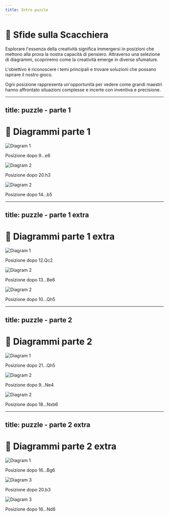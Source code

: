 ```yaml
---
title: Intro puzzle
---
```


# 🌟 Sfide sulla Scacchiera

<div class="mt-6 text-left">
  <p class="text-lg text-gray-400 leading-relaxed">
    Esplorare l'essenza della creatività significa immergersi in posizioni che mettono alla prova la nostra capacità di pensiero. Attraverso una selezione di diagrammi, scopriremo come la creatività emerge in diverse sfumature.
  </p>
  <p class="text-lg text-gray-400 leading-relaxed mt-4">
    L'obiettivo è riconoscere i temi principali e trovare soluzioni che possano ispirare il nostro gioco.
  </p>
  <p class="text-lg text-gray-400 leading-relaxed mt-6">
    Ogni posizione rappresenta un'opportunità per vedere come grandi maestri hanno affrontato situazioni complesse e incerte con inventiva e precisione.
  </p>
</div>
<Footer />

---
title: puzzle - parte 1
---

# 🧩 Diagrammi parte 1

<div class="grid grid-cols-3 gap-4 items-center justify-center mt-12">
  <div v-click="1" v-motion :initial="{ opacity: 0 }" :enter="{ opacity: 1 }" :leave="{ opacity: 0 }" class="flex flex-col items-center">
    <img src="../images/flitney-mitchell-pawn-break.jpg" alt="Diagram 1" class="w-48 h-48 object-cover rounded-lg shadow-md border-2 border-gray-300" />
    <p class="mt-2 text-xs">Posizione dopo 9...e6</p>
  </div> 
  <div v-click="2" v-motion :initial="{ opacity: 0 }" :enter="{ opacity: 1 }" :leave="{ opacity: 0 }" class="flex flex-col items-center">
    <img src="../images/onischuk-shirov-pawn-storm.jpg" alt="Diagram 2" class="w-48 h-48 object-cover rounded-lg shadow-md border-2 border-gray-300" />
    <p class="mt-2 text-xs">Posizione dopo 20.h3</p>
  </div>
  <div v-click="3" v-motion :initial="{ opacity: 0 }" :enter="{ opacity: 1 }" :leave="{ opacity: 0 }" class="flex flex-col items-center">
    <img src="../images/manik-balinov-pawn-break.jpg" alt="Diagram 2" class="w-48 h-48 object-cover rounded-lg shadow-md border-2 border-gray-300" />
    <p class="mt-2 text-xs">Posizione dopo 14...b5</p>
  </div>
</div>

<Footer />

---
title: puzzle - parte 1 extra
---

# 🧩 Diagrammi parte 1 extra

<div class="grid grid-cols-3 gap-4 items-center justify-center mt-12">
  <div v-click="1" v-motion :initial="{ opacity: 0 }" :enter="{ opacity: 1 }" :leave="{ opacity: 0 }" class="flex flex-col items-center">
    <img src="../images/grabliauskas-hector-pawn-storm.jpg" alt="Diagram 1" class="w-48 h-48 object-cover rounded-lg shadow-md border-2 border-gray-300" />
    <p class="mt-2 text-xs">Posizione dopo 12.Qc2</p>
  </div>
  <div v-click="2" v-motion :initial="{ opacity: 0 }" :enter="{ opacity: 1 }" :leave="{ opacity: 0 }" class="flex flex-col items-center">
    <img src="../images/negyesy-gereben-pawn-storm.jpg" alt="Diagram 2" class="w-48 h-48 object-cover rounded-lg shadow-md border-2 border-gray-300" />
    <p class="mt-2 text-xs">Posizione dopo 13...Be6</p>
  </div>
  <div v-click="3" v-motion :initial="{ opacity: 0 }" :enter="{ opacity: 1 }" :leave="{ opacity: 0 }" class="flex flex-col items-center">
    <img src="../images/werle-tischbierek-pawn-sacr.jpg" alt="Diagram 2" class="w-48 h-48 object-cover rounded-lg shadow-md border-2 border-gray-300" />
    <p class="mt-2 text-xs">Posizione dopo 10...Qh5</p>
  </div>
  
</div>

<Footer />

---
title: puzzle - parte 2 
---

# 🧩 Diagrammi parte 2 

<div class="grid grid-cols-3 gap-4 items-center justify-center mt-12">
  <div v-click="1" v-motion :initial="{ opacity: 0 }" :enter="{ opacity: 1 }" :leave="{ opacity: 0 }" class="flex flex-col items-center">
    <img src="../images/bogoliubov-mises.jpg" alt="Diagram 1" class="w-48 h-48 object-cover rounded-lg shadow-md border-2 border-gray-300" />
    <p class="mt-2 text-xs">Posizione dopo 21...Qh5</p>
  </div>
  <div v-click="2" v-motion :initial="{ opacity: 0 }" :enter="{ opacity: 1 }" :leave="{ opacity: 0 }" class="flex flex-col items-center">
    <img src="../images/leningrad.jpg" alt="Diagram 2" class="w-48 h-48 object-cover rounded-lg shadow-md border-2 border-gray-300" />
    <p class="mt-2 text-xs">Posizione dopo 9...Ne4</p>
  </div>
  <div v-click="3" v-motion :initial="{ opacity: 0 }" :enter="{ opacity: 1 }" :leave="{ opacity: 0 }" class="flex flex-col items-center">
    <img src="../images/kramnik-ivanchuk.jpg" alt="Diagram 2" class="w-48 h-48 object-cover rounded-lg shadow-md border-2 border-gray-300" />
    <p class="mt-2 text-xs">Posizione dopo 18...Nxb6</p>
  </div>
  
</div>

<Footer />

---
title: puzzle - parte 2 extra
---

# 🧩 Diagrammi parte 2 extra

<div class="grid grid-cols-3 gap-4 items-center justify-center mt-12">
  <div v-click="1" v-motion :initial="{ opacity: 0 }" :enter="{ opacity: 1 }" :leave="{ opacity: 0 }" class="flex flex-col items-center">
    <img src="../images/andersson-zwirs.jpg" alt="Diagram 1" class="w-48 h-48 object-cover rounded-lg shadow-md border-2 border-gray-300" />
    <p class="mt-2 text-xs">Posizione dopo 16...Bg6</p>
  </div>
  <div v-click="2" v-motion :initial="{ opacity: 0 }" :enter="{ opacity: 1 }" :leave="{ opacity: 0 }" class="flex flex-col items-center">
    <img src="../images/ivkov-larsen.jpg" alt="Diagram 3" class="w-48 h-48 object-cover rounded-lg shadow-md border-2 border-gray-300" />
    <p class="mt-2 text-xs">Posizione dopo 20.b3</p>
  </div>  
  <div v-click="3" v-motion :initial="{ opacity: 0 }" :enter="{ opacity: 1 }" :leave="{ opacity: 0 }" class="flex flex-col items-center">
    <img src="../images/spragget-appel.jpg" alt="Diagram 3" class="w-48 h-48 object-cover rounded-lg shadow-md border-2 border-gray-300" />
    <p class="mt-2 text-xs">Posizione dopo 16...Nd6</p>
  </div>
</div>

<Footer />